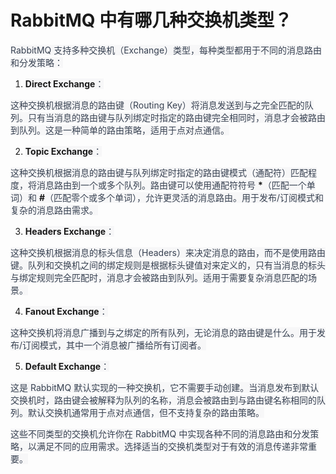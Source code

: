 # RabbitMQ 中有哪几种交换机类型？

<font style="color:rgb(55, 65, 81);background-color:rgb(247, 247, 248);">RabbitMQ 支持多种交换机（Exchange）类型，每种类型都用于不同的消息路由和分发策略：</font>

1. **<font style="background-color:rgb(247, 247, 248);">Direct Exchange</font>**<font style="color:rgb(55, 65, 81);background-color:rgb(247, 247, 248);">：</font>

<font style="color:rgb(55, 65, 81);background-color:rgb(247, 247, 248);">这种交换机根据消息的路由键（Routing Key）将消息发送到与之完全匹配的队列。只有当消息的路由键与队列绑定时指定的路由键完全相同时，消息才会被路由到队列。这是一种简单的路由策略，适用于点对点通信。</font>

2. **<font style="background-color:rgb(247, 247, 248);">Topic Exchange</font>**<font style="color:rgb(55, 65, 81);background-color:rgb(247, 247, 248);">：</font>

<font style="color:rgb(55, 65, 81);background-color:rgb(247, 247, 248);">这种交换机根据消息的路由键与队列绑定时指定的路由键模式（通配符）匹配程度，将消息路由到一个或多个队列。路由键可以使用通配符符号 </font>**<font style="background-color:rgb(247, 247, 248);">*</font>**<font style="color:rgb(55, 65, 81);background-color:rgb(247, 247, 248);">（匹配一个单词）和 </font>**<font style="background-color:rgb(247, 247, 248);">#</font>**<font style="color:rgb(55, 65, 81);background-color:rgb(247, 247, 248);">（匹配零个或多个单词），允许更灵活的消息路由。用于发布/订阅模式和复杂的消息路由需求。</font>

3. **<font style="background-color:rgb(247, 247, 248);">Headers Exchange</font>**<font style="color:rgb(55, 65, 81);background-color:rgb(247, 247, 248);">：</font>

<font style="color:rgb(55, 65, 81);background-color:rgb(247, 247, 248);">这种交换机根据消息的标头信息（Headers）来决定消息的路由，而不是使用路由键。队列和交换机之间的绑定规则是根据标头键值对来定义的，只有当消息的标头与绑定规则完全匹配时，消息才会被路由到队列。适用于需要复杂消息匹配的场景。</font>

4. **<font style="background-color:rgb(247, 247, 248);">Fanout Exchange</font>**<font style="color:rgb(55, 65, 81);background-color:rgb(247, 247, 248);">：</font>

<font style="color:rgb(55, 65, 81);background-color:rgb(247, 247, 248);">这种交换机将消息广播到与之绑定的所有队列，无论消息的路由键是什么。用于发布/订阅模式，其中一个消息被广播给所有订阅者。</font>

5. **<font style="background-color:rgb(247, 247, 248);">Default Exchange</font>**<font style="color:rgb(55, 65, 81);background-color:rgb(247, 247, 248);">：</font>

<font style="color:rgb(55, 65, 81);background-color:rgb(247, 247, 248);">这是 RabbitMQ 默认实现的一种交换机，它不需要手动创建。当消息发布到默认交换机时，路由键会被解释为队列的名称，消息会被路由到与路由键名称相同的队列。默认交换机通常用于点对点通信，但不支持复杂的路由策略。</font>

<font style="color:rgb(55, 65, 81);background-color:rgb(247, 247, 248);">这些不同类型的交换机允许你在 RabbitMQ 中实现各种不同的消息路由和分发策略，以满足不同的应用需求。选择适当的交换机类型对于有效的消息传递非常重要。</font>
